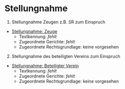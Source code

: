 # Stellungnahme

1. Stellungnahme Zeugen z.B. SR zum Einspruch  
- [Stellungnahme: Zeuge](../ST_Zeuge.md)  
	- Textkennung: *fehlt*  
	- Zugeordnete Gerichte: *fehlt*  
	- Zugeordnete Rechtsgrundlage: keine vorgesehen  

2. Stellungnahme des beteiligten Vereins zum Einspruch  
- [Stellungnahme: Beteiligter Verein](../ST_beteiligter_Verein.md)  
	- Textkennung: *fehlt*  
	- Zugeordnete Gerichte: *fehlt*  
	- Zugeordnete Rechtsgrundlage: keine vorgesehen  
  
	